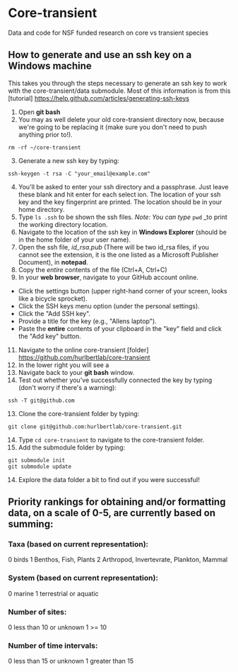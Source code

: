 # Core-transient
Data and code for NSF funded research on core vs transient species

## How to generate and use an ssh key on a Windows machine
This takes you through the steps necessary to generate an ssh key to work with the core-transient/data submodule. Most of this information is from this [tutorial] https://help.github.com/articles/generating-ssh-keys

1. Open **git bash** 
2. You may as well delete your old core-transient directory now, because we're going to be replacing it (make sure you don't need to push anything prior to!).
```
rm -rf ~/core-transient
```
3. Generate a new ssh key by typing:
```
ssh-keygen -t rsa -C "your_email@example.com"
```
4. You'll be asked to enter your ssh directory and a passphrase. Just leave these blank and hit enter for each select ion. The location of your ssh key and the key fingerprint are printed. The location should be in your home directory.
5. Type `ls .ssh` to be shown the ssh files. _Note: You can type_ `pwd` _to print the working directory location.
7. Navigate to the location of the ssh key in **Windows Explorer** (should be in the home folder of your user name).
8. Open the ssh file, *id_rsa.pub* (There will be two id_rsa files, if you cannot see the extension, it is the one listed as a Microsoft Publisher Document), in **notepad**.
9. Copy the *entire* contents of the file (Ctrl+A, Ctrl+C)
10. In your **web browser**, navigate to your GitHub account online.
  * Click the settings button (upper right-hand corner of your screen, looks like a bicycle sprocket).
  * Click the SSH keys menu option (under the personal settings).
  * Click the "Add SSH key".
  * Provide a title for the key (e.g., "Allens laptop").
  * Paste the **entire** contents of your clipboard in the "key" field and click the "Add key" button.
11. Navigate to the online core-transient [folder] https://github.com/hurlbertlab/core-transient
12. In the lower right you will see a 
11. Navigate back to your **git bash** window. 
12. Test out whether you've successfully connected the key by typing (don't worry if there's a warning):
```
ssh -T git@github.com
```
13. Clone the core-transient folder by typing:
```
git clone git@github.com:hurlbertlab/core-transient.git
```
14. Type `cd core-transient` to navigate to the core-transient folder.
15. Add the submodule folder by typing:
```
git submodule init
git submodule update
```
14. Explore the data folder a bit to find out if you were successful! 

## Priority rankings for obtaining and/or formatting data, on a scale of 0-5, are currently based on summing:

### Taxa (based on current representation): 
  0 birds
  1 Benthos, Fish, Plants
  2 Arthropod, Invertevrate, Plankton, Mammal
  
### System (based on current representation):
  0 marine
  1 terrestrial or aquatic

### Number of sites:
  0 less than 10 or unknown
  1 >= 10

### Number of time intervals:
  0 less than 15 or unknown
  1 greater than 15
